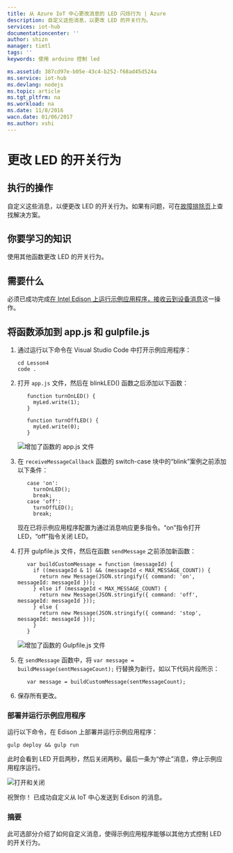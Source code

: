 ```yaml
---
title: 从 Azure IoT 中心更改消息的 LED 闪烁行为 | Azure
description: 自定义这些消息，以更改 LED 的开关行为。
services: iot-hub
documentationcenter: ''
author: shizn
manager: timtl
tags: ''
keywords: 使用 arduino 控制 led

ms.assetid: 387cd97e-b05e-43c4-b252-f68ad45d524a
ms.service: iot-hub
ms.devlang: nodejs
ms.topic: article
ms.tgt_pltfrm: na
ms.workload: na
ms.date: 11/8/2016
wacn.date: 01/06/2017
ms.author: xshi
---
```


# 更改 LED 的开关行为
## 执行的操作
自定义这些消息，以便更改 LED 的开关行为。如果有问题，可在[故障排除页][troubleshooting]上查找解决方案。

## 你要学习的知识
使用其他函数更改 LED 的开关行为。

## 需要什么
必须已成功完成[在 Intel Edison 上运行示例应用程序，接收云到设备消息][receive-cloud-to-device-messages]这一操作。

## 将函数添加到 app.js 和 gulpfile.js
1. 通过运行以下命令在 Visual Studio Code 中打开示例应用程序：

    ```
    cd Lesson4
    code .
    ```

2. 打开 `app.js` 文件，然后在 blinkLED() 函数之后添加以下函数：

    ```
       function turnOnLED() {
         myLed.write(1);
       }

       function turnOffLED() {
         myLed.write(0);
       }
    ```

    ![增加了函数的 app.js 文件](./media/iot-hub-intel-edison-lessons/lesson4/updated_app_node.png)  

3. 在 `receiveMessageCallback` 函数的 switch-case 块中的“blink”案例之前添加以下条件：

    ```
       case 'on':
         turnOnLED();
         break;
       case 'off':
         turnOffLED();
         break;
    ```

    现在已将示例应用程序配置为通过消息响应更多指令。“on”指令打开 LED，“off”指令关闭 LED。
4. 打开 gulpfile.js 文件，然后在函数 `sendMessage` 之前添加新函数：

    ```
       var buildCustomMessage = function (messageId) {
         if ((messageId & 1) && (messageId < MAX_MESSAGE_COUNT)) {
           return new Message(JSON.stringify({ command: 'on', messageId: messageId }));
         } else if (messageId < MAX_MESSAGE_COUNT) {
           return new Message(JSON.stringify({ command: 'off', messageId: messageId }));
         } else {
           return new Message(JSON.stringify({ command: 'stop', messageId: messageId }));
         }
       }
    ```

    ![增加了函数的 Gulpfile.js 文件][gulpfile]  

5. 在 `sendMessage` 函数中，将 `var message = buildMessage(sentMessageCount);` 行替换为新行，如以下代码片段所示：

    ```
       var message = buildCustomMessage(sentMessageCount);
    ```

6. 保存所有更改。

### 部署并运行示例应用程序
运行以下命令，在 Edison 上部署并运行示例应用程序：

```
gulp deploy && gulp run
```

此时会看到 LED 开启两秒，然后关闭两秒。最后一条为“停止”消息，停止示例应用程序运行。

![打开和关闭][on-and-off]  

祝贺你！ 已成功自定义从 IoT 中心发送到 Edison 的消息。

### 摘要
此可选部分介绍了如何自定义消息，使得示例应用程序能够以其他方式控制 LED 的开关行为。

<!-- Images and links -->

[troubleshooting]: ./iot-hub-intel-edison-kit-node-troubleshooting.md
[receive-cloud-to-device-messages]: ./iot-hub-intel-edison-kit-node-lesson4-send-cloud-to-device-messages.md
[gulpfile]: ./media/iot-hub-intel-edison-lessons/lesson4/updated_gulpfile_node.png
[on-and-off]: ./media/iot-hub-intel-edison-lessons/lesson4/gulp_on_and_off_node.png

<!---HONumber=Mooncake_0103_2017-->